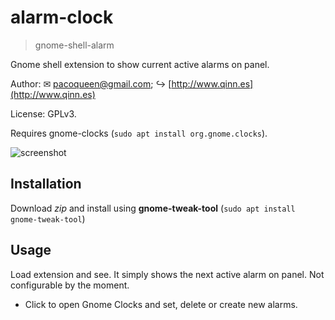 alarm-clock
===========

> gnome-shell-alarm

Gnome shell extension to show current active alarms on panel.

Author: ✉ [pacoqueen@gmail.com](mailto:pacoqueen@gmail.com); ↪ [http://www.qinn.es](http://www.qinn.es)

License: GPLv3.

Requires gnome-clocks (`sudo apt install org.gnome.clocks`).

![screenshot](https://raw.githubusercontent.com/pacoqueen/gnome-shell-alarm/master/screenshot.png "Screenshot")

## Installation

Download _zip_ and install using **gnome-tweak-tool** (`sudo apt install gnome-tweak-tool`)

## Usage

Load extension and see. It simply shows the next active alarm on panel.
Not configurable by the moment.

* Click to open Gnome Clocks and set, delete or create new alarms.

